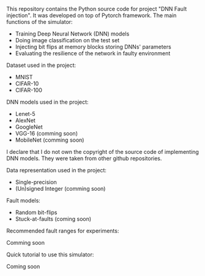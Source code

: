 This repository contains the Python source code for project "DNN Fault injection". It was developed on top of Pytorch framework.
The main functions of the simulator:
- Training Deep Neural Network (DNN) models
- Doing image classification on the test set
- Injecting bit flips at memory blocks storing DNNs' parameters
- Evaluating the resilience of the network in faulty environment

Dataset used in the project:
- MNIST
- CIFAR-10
- CIFAR-100

DNN models used in the project:
- Lenet-5
- AlexNet
- GoogleNet
- VGG-16 (comming soon)
- MobileNet (comming soon)

I declare that I do not own the copyright of the source code of implementing DNN models. They were taken from other github repositories.  

Data representation used in the project:
- Single-precision
- (Un)signed Integer (comming soon)

Fault models:
- Random bit-flips
- Stuck-at-faults (coming soon)

Recommended fault ranges for experiments:

Comming soon

Quick tutorial to use this simulator:

Coming soon
